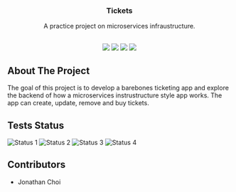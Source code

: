 <p align="center">
  <h3 align="center">Tickets</h3>

  <p align="center">
    A practice project on microservices infraustructure.
    <br>
  <br>
  <p align="center">
    <img src="https://img.shields.io/badge/%E2%80%8E%20-Typescript-lightblue?style=for-the-badge&logo=Typescript">
    <img src="https://img.shields.io/badge/%E2%80%8E%20-Kubernetes-blue?style=for-the-badge&logo=Kubernetes">
    <img src="https://img.shields.io/badge/%E2%80%8E%20-Next%20JS-gray?style=for-the-badge&logo=next.js">
    <img src="https://img.shields.io/badge/%E2%80%8E%20-Node.js-darkgreen?style=for-the-badge&logo=Node.js">
  </p>
</p>

## About The Project

The goal of this project is to develop a barebones ticketing app and explore the backend of how a microservices instrustructure style app works. The app can create, update, remove and buy tickets.

## Tests Status
![Status 1](https://github.com/Jonathan-Choi27/Tickets/actions/workflows/tests-auth.yml/badge.svg?event=pull_request)
![Status 2](https://github.com/Jonathan-Choi27/Tickets/actions/workflows/tests-orders.yml/badge.svg)
![Status 3](https://github.com/Jonathan-Choi27/Tickets/actions/workflows/tests-payments.yml/badge.svg)
![Status 4](https://github.com/Jonathan-Choi27/Tickets/actions/workflows/tests-tickets.yml/badge.svg)

## Contributors
- Jonathan Choi

